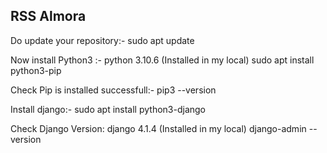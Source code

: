 ## RSS Almora
Do update your repository:-
sudo apt update




Now install Python3 :- python 3.10.6 (Installed in my local)
 sudo apt install python3-pip



 
Check Pip is installed successfull:-
 pip3 --version



 
Install django:-
sudo apt install python3-django




Check Django Version: django 4.1.4 (Installed in my local)
 django-admin --version
